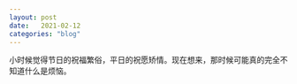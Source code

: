 ```yaml
---
layout: post
date:   2021-02-12
categories: "blog"
---
```


小时候觉得节日的祝福繁俗，平日的祝愿矫情。现在想来，那时候可能真的完全不知道什么是烦恼。










